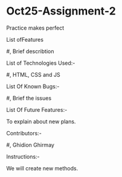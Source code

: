 # Oct25-Assignment-2

Practice makes perfect

List ofFeatures

#, Brief describtion

List of Technologies Used:-

#, HTML, CSS and JS

List Of Known Bugs:-

#, Brief the issues

List Of Future Features:-

To explain about new plans.


Contributors:-

#, Ghidion Ghirmay

Instructions:-

We will create new methods.
